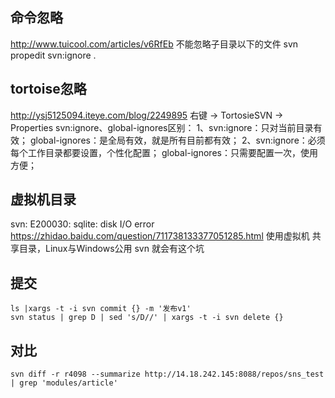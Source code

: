 
## 命令忽略
http://www.tuicool.com/articles/v6RfEb
不能忽略子目录以下的文件
svn propedit svn:ignore .

## tortoise忽略
http://ysj5125094.iteye.com/blog/2249895
右键 -> TortosieSVN -> Properties
svn:ignore、global-ignores区别：
1、svn:ignore：只对当前目录有效；
global-ignores：是全局有效，就是所有目前都有效；
2、svn:ignore：必须每个工作目录都要设置，个性化配置；
global-ignores：只需要配置一次，使用方便；

## 虚拟机目录
svn: E200030: sqlite: disk I/O error
https://zhidao.baidu.com/question/711738133377051285.html
使用虚拟机 共享目录，Linux与Windows公用 svn 就会有这个坑

## 提交
```
ls |xargs -t -i svn commit {} -m '发布v1'
svn status | grep D | sed 's/D//' | xargs -t -i svn delete {}
```

## 对比
```
svn diff -r r4098 --summarize http://14.18.242.145:8088/repos/sns_test | grep 'modules/article'
```
